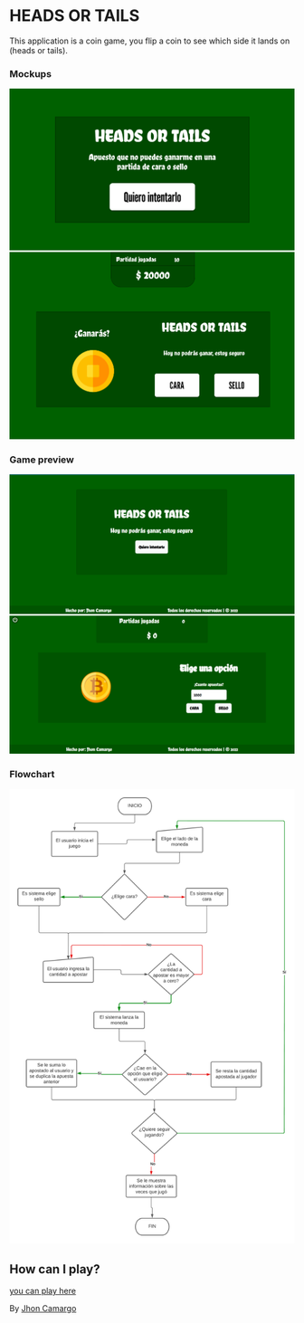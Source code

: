 # HEADS OR TAILS

This application is a coin game, you flip a coin to see which side it lands on (heads or tails).

### Mockups

![Preview Mockups](src/assets/img/index-mockup.png)
![Preview Mockups](src/assets/img/game-mockup.png)

### Game preview

![Preview](src/assets/img/index.png)
![Preview](src/assets/img/game.png)

### Flowchart

![Flowchart](src/assets/img/flowchart.png)

## How can I play?

[you can play here](http://senasoft-libre.000webhostapp.com/)

<!-- Open the file 'heads-tails.exe' -->

By [Jhon Camargo](https://jhoncamargo.000webhostapp.com/)
